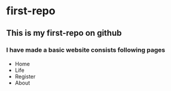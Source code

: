 # first-repo #
## This is my first-repo on github ##
### I have made a basic website consists following pages ###

####
* Home 
* Life 
* Register 
* About

